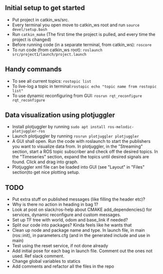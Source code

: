 ## Initial setup to get started
* Put project in catkin_ws/src.
* Every terminal you open move to catkin_ws root and run `source devel/setup.bash`
* Run `catkin_make` (The first time the project is pulled, and every time the project is changed)
* Before running code (in a separate terminal, from catkin_ws): `roscore` 
* To run code (from catkin_ws root): `roslaunch src/project1/launch/project.launch`

## Handy commands
* To see all current topics: `rostopic list`
* To live-log a topic in terminal:`rostopic echo "topic name from rostopic list"`
* To use dynamic reconfiguring from GUI: `rosrun rqt_reconfigure rqt_reconfigure`

## Data visualization using plotjuggler
* Install plotjuggler by running `sudo apt install ros-melodic-plotjuggler-ros`
* Launch plotjuggler by running `rosrun plotjuggler plotjuggler`
* A GUI shall open. Run the code with roslaunch to start the publishers you want to visualize data from. In plotjuggler, in the "Streaming" section, start a ROS topic subscriber and check off the desired topics. In the "Timeseries" section, expand the topics until desired signals are found. Click and drag into graph.
* Plotjuggler xml file can be loaded into GUI (see "Layout" in "Files" section)to get nice plotting setup.

## TODO
* Put extra stuff on published messages (like filling the header etc)?
* Why is there no action in heading in bag 1?
* Look at post on slack/ros-help about CMAKE add_dependencies() for services, dynamic reconfigure and custom messages.
* Set up TF tree with world, odom and base_link if needed?
* Split our code into packages? Kinda feels like he wants that
* Clean up node and package name and type. In launch file, in main (ros::init), in parameters.cfg (and in the generated include and use in main) 
* Test using the reset service, if not done already
* Add initial pose for each bag in launch file. Comment out the ones not used. Ref slack comment.
* Change global variables to statics
* Add comments and refactor all the files in the repo